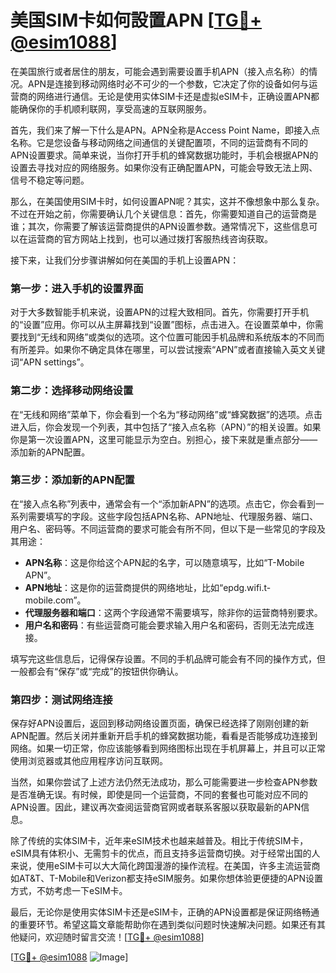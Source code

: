 # 美国SIM卡如何設置APN [[TG💪+ @esim1088](https://t.me/s/esim1088)]

在美国旅行或者居住的朋友，可能会遇到需要设置手机APN（接入点名称）的情况。APN是连接到移动网络时必不可少的一个参数，它决定了你的设备如何与运营商的网络进行通信。无论是使用实体SIM卡还是虚拟eSIM卡，正确设置APN都能确保你的手机顺利联网，享受高速的互联网服务。

首先，我们来了解一下什么是APN。APN全称是Access Point Name，即接入点名称。它是您设备与移动网络之间通信的关键配置项，不同的运营商有不同的APN设置要求。简单来说，当你打开手机的蜂窝数据功能时，手机会根据APN的设置去寻找对应的网络服务。如果你没有正确配置APN，可能会导致无法上网、信号不稳定等问题。

那么，在美国使用SIM卡时，如何设置APN呢？其实，这并不像想象中那么复杂。不过在开始之前，你需要确认几个关键信息：首先，你需要知道自己的运营商是谁；其次，你需要了解该运营商提供的APN设置参数。通常情况下，这些信息可以在运营商的官方网站上找到，也可以通过拨打客服热线咨询获取。

接下来，让我们分步骤讲解如何在美国的手机上设置APN：

### 第一步：进入手机的设置界面

对于大多数智能手机来说，设置APN的过程大致相同。首先，你需要打开手机的“设置”应用。你可以从主屏幕找到“设置”图标，点击进入。在设置菜单中，你需要找到“无线和网络”或类似的选项。这个位置可能因手机品牌和系统版本的不同而有所差异。如果你不确定具体在哪里，可以尝试搜索“APN”或者直接输入英文关键词“APN settings”。

### 第二步：选择移动网络设置

在“无线和网络”菜单下，你会看到一个名为“移动网络”或“蜂窝数据”的选项。点击进入后，你会发现一个列表，其中包括了“接入点名称（APN）”的相关设置。如果你是第一次设置APN，这里可能显示为空白。别担心，接下来就是重点部分——添加新的APN配置。

### 第三步：添加新的APN配置

在“接入点名称”列表中，通常会有一个“添加新APN”的选项。点击它，你会看到一系列需要填写的字段。这些字段包括APN名称、APN地址、代理服务器、端口、用户名、密码等。不同运营商的要求可能会有所不同，但以下是一些常见的字段及其用途：

- **APN名称**：这是你给这个APN起的名字，可以随意填写，比如“T-Mobile APN”。
- **APN地址**：这是你的运营商提供的网络地址，比如“epdg.wifi.t-mobile.com”。
- **代理服务器和端口**：这两个字段通常不需要填写，除非你的运营商特别要求。
- **用户名和密码**：有些运营商可能会要求输入用户名和密码，否则无法完成连接。

填写完这些信息后，记得保存设置。不同的手机品牌可能会有不同的操作方式，但一般都会有“保存”或“完成”的按钮供你确认。

### 第四步：测试网络连接

保存好APN设置后，返回到移动网络设置页面，确保已经选择了刚刚创建的新APN配置。然后关闭并重新开启手机的蜂窝数据功能，看看是否能够成功连接到网络。如果一切正常，你应该能够看到网络图标出现在手机屏幕上，并且可以正常使用浏览器或其他应用程序访问互联网。

当然，如果你尝试了上述方法仍然无法成功，那么可能需要进一步检查APN参数是否准确无误。有时候，即使是同一个运营商，不同的套餐也可能对应不同的APN设置。因此，建议再次查阅运营商官网或者联系客服以获取最新的APN信息。

除了传统的实体SIM卡，近年来eSIM技术也越来越普及。相比于传统SIM卡，eSIM具有体积小、无需剪卡的优点，而且支持多运营商切换。对于经常出国的人来说，使用eSIM卡可以大大简化跨国漫游的操作流程。在美国，许多主流运营商如AT&T、T-Mobile和Verizon都支持eSIM服务。如果你想体验更便捷的APN设置方式，不妨考虑一下eSIM卡。

最后，无论你是使用实体SIM卡还是eSIM卡，正确的APN设置都是保证网络畅通的重要环节。希望这篇文章能帮助你在遇到类似问题时快速解决问题。如果还有其他疑问，欢迎随时留言交流！[[TG💪+ @esim1088](https://t.me/s/esim1088)]

[[TG💪+ @esim1088](https://t.me/s/esim1088) ![Image](https://i.postimg.cc/4NQfJmqS/Snipaste-2025-05-13-00-14-12.png)]